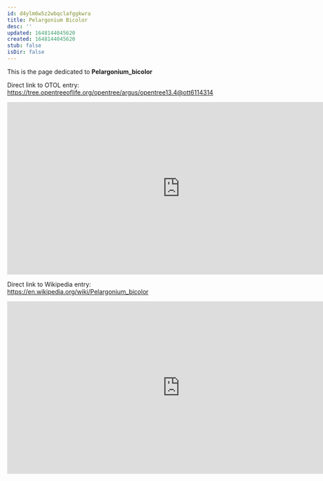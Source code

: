 ```yaml
---
id: d4ylm6w5z2wbqclafggkwra
title: Pelargonium Bicolor
desc: ''
updated: 1648144045620
created: 1648144045620
stub: false
isDir: false
---
```

This is the page dedicated to **Pelargonium_bicolor**


Direct link to OTOL entry: https://tree.opentreeoflife.org/opentree/argus/opentree13.4@ott6114314



<html>
    <body>
    <iframe src="https://tree.opentreeoflife.org/opentree/argus/opentree13.4@ott6114314"
    width="800" height="400" frameborder="0" allowfullscreen> </iframe>
    </body>
</html>
    


Direct link to Wikipedia entry: https://en.wikipedia.org/wiki/Pelargonium_bicolor



<html>
    <body>
    <iframe src="https://en.wikipedia.org/wiki/Pelargonium_bicolor"
    width="800" height="400" frameborder="0" allowfullscreen> </iframe>
    </body>
</html>
    
